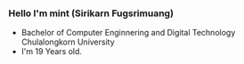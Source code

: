 <h3>Hello I'm mint (Sirikarn Fugsrimuang)</h3>

+ Bachelor of Computer Enginnering and Digital Technology Chulalongkorn University
+ I'm 19 Years old.
